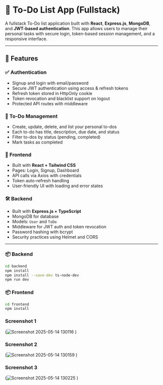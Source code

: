 # 📝 To-Do List App (Fullstack)

A fullstack To-Do list application built with **React**, **Express.js**, **MongoDB**, and **JWT-based authentication**. This app allows users to manage their personal tasks with secure login, token-based session management, and a responsive interface.

---

## 🚀 Features

### ✅ Authentication
- Signup and login with email/password
- Secure JWT authentication using access & refresh tokens
- Refresh token stored in HttpOnly cookie
- Token revocation and blacklist support on logout
- Protected API routes with middleware

### 🧾 To-Do Management
- Create, update, delete, and list your personal to-dos
- Each to-do has title, description, due date, and status
- Filter to-dos by status (pending, completed)
- Mark tasks as completed

### 💅 Frontend
- Built with **React + Tailwind CSS**
- Pages: Login, Signup, Dashboard
- API calls via Axios with credentials
- Token auto-refresh handling
- User-friendly UI with loading and error states

### 🛠️ Backend
- Built with **Express.js + TypeScript**
- MongoDB for database
- Models: `User` and `ToDo`
- Middleware for JWT auth and token revocation
- Password hashing with bcrypt
- Security practices using Helmet and CORS

---



### 📦 Backend

```bash
cd backend
npm install
npm install --save-dev ts-node-dev
npm run dev

```

### 📦 Frontend

```bash
cd frontend
npm install

```

### Screenshot 1
(![Screenshot 2025-05-14 130116](https://github.com/user-attachments/assets/a9146ad3-aed3-4970-a708-de3899fa41d9)
)

### Screenshot 2
(![Screenshot 2025-05-14 130159](https://github.com/user-attachments/assets/2dcd8bad-446a-4c66-8db0-e9f3f5891ea1)
)

### Screenshot 3
(![Screenshot 2025-05-14 130225](https://github.com/user-attachments/assets/af85af51-541d-4fd6-bddd-4833b8dff38f)
)




